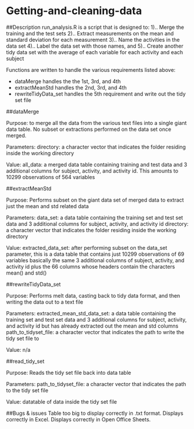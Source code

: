 # Getting-and-cleaning-data

##Description
run_analysis.R is a script that is designed to:
1).. Merge the training and the test sets
2).. Extract measurements on the mean and standard deviation for each measurement
3).. Name the activities in the data set
4).. Label the data set with those names, and
5).. Create another tidy data set with the average of each variable for each activity and each subject

Functions are written to handle the various requirements listed above:
- dataMerge handles the the 1st, 3rd, and 4th
- extractMeanStd handles the 2nd, 3rd, and 4th
- rewriteTidyData_set handles the 5th requirement and write out the tidy set file

##dataMerge

Purpose: to merge all the data from the various text files into a single giant data table. No subset or extractions performed on the data set once merged.

Parameters: directory: a character vector that indicates the folder residing inside the working directory

Value: all_data: a merged data table containing training and test data and 3 additional columns for subject, activity, and activity id. This amounts to 10299 observations of 564 variables

##extractMeanStd

Purpose: Performs subset on the giant data set of merged data to extract just the mean and std related data

Parameters: data_set: a data table containing the training set and test set data and 3 additional columns for subject, activity, and activity id directory: a character vector that indicates the folder residing inside the working directory

Value: extracted_data_set: after performing subset on the data_set parameter, this is a data table that contains just 10299 observations of 69 variables basically the same 3 additional columns of subject, activity, and activity id plus the 66 columns whose headers contain the characters mean() and std()

##rewriteTidyData_set

Purpose: Performs melt data, casting back to tidy data format, and then writing the data out to a text file

Parameters: extracted_mean_std_data_set: a data table containing the training set and test set data and 3 additional columns for subject, activity, and activity id but has already extracted out the mean and std columns path_to_tidyset_file: a character vector that indicates the path to write the tidy set file to

Value: n/a

##read_tidy_set

Purpose: Reads the tidy set file back into data table

Parameters: path_to_tidyset_file: a character vector that indicates the path to the tidy set file

Value: datatable of data inside the tidy set file

##Bugs & issues
Table too big to display correctly in .txt format.
Displays correctly in Excel.
Displays correctly in Open Office Sheets.
